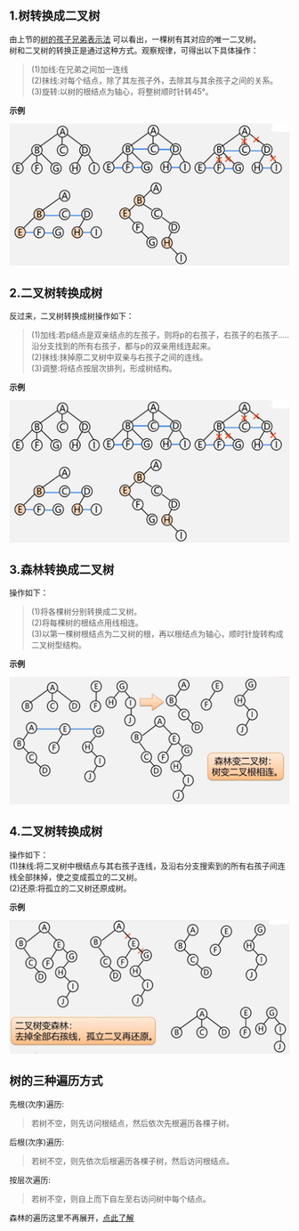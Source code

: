 ## 1.树转换成二叉树  
由上节的[树的孩子兄弟表示法](https://github.com/Minichiellon/MyNotes/blob/main/%E6%95%B0%E6%8D%AE%E7%BB%93%E6%9E%84/5.%E6%A0%91/5.7%E6%A0%91%E7%9A%84%E5%AD%98%E5%82%A8%E7%BB%93%E6%9E%84.md)
可以看出，一棵树有其对应的唯一二叉树。  
树和二叉树的转换正是通过这种方式。观察规律，可得出以下具体操作：  
>(1)加线:在兄弟之间加一连线  
>(2)抹线:对每个结点，除了其左孩子外，去除其与其余孩子之间的关系。  
>(3)旋转:以树的根结点为轴心，将整树顺时针转45°。  

**示例**  
<div><img src="./images/树转换成二叉树示例.png"> </img></div>  

## 2.二叉树转换成树  
反过来，二叉树转换成树操作如下：  
>(1)加线:若p结点是双亲结点的左孩子，则将p的右孩子，右孩子的右孩子.….沿分支找到的所有右孩子，都与p的双亲用线连起来。  
>(2)抹线:抹掉原二叉树中双亲与右孩子之间的连线。  
>(3)调整:将结点按层次排列，形成树结构。  

**示例**  
<div><img src="./images/树转换成二叉树示例.png"> </img></div>  

## 3.森林转换成二叉树  
操作如下：  
>(1)将各棵树分别转换成二叉树。  
>(2)将每棵树的根结点用线相连。  
>(3)以第一棵树根结点为二又树的根，再以根结点为轴心，顺时针旋转构成二叉树型结构。

**示例**  
<div><img src="./images/森林转换成二叉树示例.png"> </img></div>  

## 4.二叉树转换成树  
操作如下：  
(1)抹线:将二叉树中根结点与其右孩子连线，及沿右分支搜索到的所有右孩子间连线全部抹掉，使之变成孤立的二又树。  
(2)还原:将孤立的二又树还原成树。  

**示例**  
<div><img src="./images/二叉树转换成森林示例.png"> </img></div>  

## 树的三种遍历方式  
先根(次序)遍历:  
>若树不空，则先访问根结点，然后依次先根遍历各棵子树。

后根(次序)遍历:  
>若树不空，则先依次后根遍历各棵子树，然后访问根结点。

按层次遍历:  
>若树不空，则自上而下自左至右访问树中每个结点。

森林的遍历这里不再展开，[点此了解](https://www.bilibili.com/video/BV1nJ411V7bd?p=100&spm_id_from=pageDriver&vd_source=118ad2466a5a4a8b06a7b6552954cba9)
